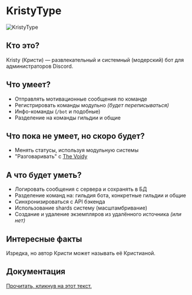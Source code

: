 # KristyType

![KristyType](./cover.png)

## Кто это?

Kristy (Кристи) — развлекательный и системный (модерский) бот для
администраторов Discord.

## Что умеет?

- Отправлять мотивационные сообщения по команде
- Регистрировать команды модульно _(будет переписываться)_
- Инфо-команды (`/bot` и подобные)
- Разделение на команды гильдии и общие

## Что пока не умеет, но скоро будет?

- Менять статусы, используя модульную системы
- "Разговаривать" с [The Voidy](https://github.com/FOCKUSTY/TheVoidy)

## А что будет уметь?

- Логировать сообщения с сервера и сохранять в БД
- Разделение команд на: гильдия бота, конкретные гильдии и общие
- Синхронизироваться с API бэкенда
- Использование shards систему (масштамбривание)
- Создание и удаление экземпляров из удалённого источника _(или нет)_

## Интересные факты

Изредка, но автор Кристи может называть её Кристианой.

## Документация

[Прочитать, кликнув на этот текст.](./docs/README.md)
